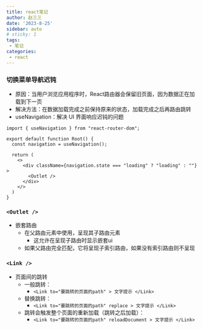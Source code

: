 ```yaml
---
title: react笔记
author: 赵三三
date: '2023-8-25'
sidebar: auto
# sticky: 1
tags:
 - 笔记
categories:
 - react
---
```


### 切换菜单导航迟钝
- 原因：当用户浏览应用程序时，React路由器会保留旧页面，因为数据正在加载到下一页
- 解决方法：在数据加载完成之前保持原来的状态，加载完成之后再路由跳转
- useNavigation：解决 UI 界面响应迟钝的问题
```
import { useNavigation } from "react-router-dom";

export default function Root() {
  const navigation = useNavigation();

  return (
    <>
      <div className={navigation.state === "loading" ? "loading" : ""} >
        <Outlet />
      </div>
    </>
  )
}
```

###  `<Outlet />`
- 嵌套路由
   - 在父路由元素中使用，呈现其子路由元素
     - 这允许在呈现子路由时显示嵌套ui
   - 如果父路由完全匹配，它将呈现子索引路由，如果没有索引路由则不呈现

###  `<Link />`
- 页面间的跳转
   - 一般跳转：
     - `<Link to="要跳转的页面的path" > 文字提示 </Link>`
   - 替换跳转：
     - `<Link to="要跳转的页面的path" replace > 文字提示 </Link>`
   - 跳转会触发整个页面的重新加载（跳转之后加载）：
     - `<Link to="要跳转的页面的path" reloadDocument > 文字提示 </Link>`